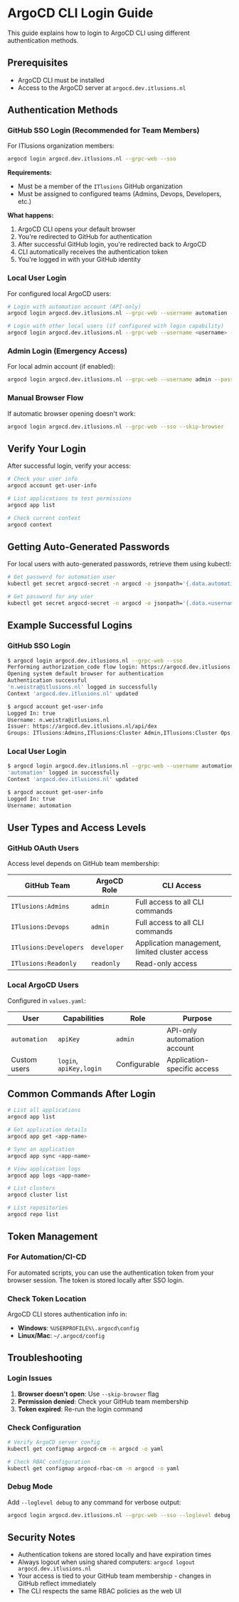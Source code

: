 # ArgoCD CLI Login Guide

This guide explains how to login to ArgoCD CLI using different authentication methods.

## Prerequisites

- ArgoCD CLI must be installed
- Access to the ArgoCD server at `argocd.dev.itlusions.nl`

## Authentication Methods

### GitHub SSO Login (Recommended for Team Members)

For ITlusions organization members:

```bash
argocd login argocd.dev.itlusions.nl --grpc-web --sso
```

**Requirements:**
- Must be a member of the `ITlusions` GitHub organization
- Must be assigned to configured teams (Admins, Devops, Developers, etc.)

**What happens:**
1. ArgoCD CLI opens your default browser
2. You're redirected to GitHub for authentication
3. After successful GitHub login, you're redirected back to ArgoCD
4. CLI automatically receives the authentication token
5. You're logged in with your GitHub identity

### Local User Login

For configured local ArgoCD users:

```bash
# Login with automation account (API-only)
argocd login argocd.dev.itlusions.nl --grpc-web --username automation --password <generated-password>

# Login with other local users (if configured with login capability)
argocd login argocd.dev.itlusions.nl --grpc-web --username <username> --password <password>
```

### Admin Login (Emergency Access)

For local admin account (if enabled):

```bash
argocd login argocd.dev.itlusions.nl --grpc-web --username admin --password <admin-password>
```

### Manual Browser Flow

If automatic browser opening doesn't work:

```bash
argocd login argocd.dev.itlusions.nl --grpc-web --sso --skip-browser
```

## Verify Your Login

After successful login, verify your access:

```bash
# Check your user info
argocd account get-user-info

# List applications to test permissions
argocd app list

# Check current context
argocd context
```

## Getting Auto-Generated Passwords

For local users with auto-generated passwords, retrieve them using kubectl:

```bash
# Get password for automation user
kubectl get secret argocd-secret -n argocd -o jsonpath='{.data.automation\.password}' | base64 -d

# Get password for any user
kubectl get secret argocd-secret -n argocd -o jsonpath='{.data.<username>\.password}' | base64 -d
```

## Example Successful Logins

### GitHub SSO Login
```bash
$ argocd login argocd.dev.itlusions.nl --grpc-web --sso
Performing authorization_code flow login: https://argocd.dev.itlusions.nl/api/dex/auth?...
Opening system default browser for authentication
Authentication successful
'n.weistra@itlusions.nl' logged in successfully
Context 'argocd.dev.itlusions.nl' updated

$ argocd account get-user-info
Logged In: true
Username: n.weistra@itlusions.nl
Issuer: https://argocd.dev.itlusions.nl/api/dex
Groups: ITlusions:Admins,ITlusions:Cluster Admin,ITlusions:Cluster Ops,ITlusions:Devops,n.weistra@itlusions.nl
```

### Local User Login
```bash
$ argocd login argocd.dev.itlusions.nl --grpc-web --username automation --password <generated-password>
'automation' logged in successfully
Context 'argocd.dev.itlusions.nl' updated

$ argocd account get-user-info
Logged In: true
Username: automation
```

## User Types and Access Levels

### GitHub OAuth Users
Access level depends on GitHub team membership:

| GitHub Team | ArgoCD Role | CLI Access |
|-------------|-------------|------------|
| `ITlusions:Admins` | `admin` | Full access to all CLI commands |
| `ITlusions:Devops` | `admin` | Full access to all CLI commands |
| `ITlusions:Developers` | `developer` | Application management, limited cluster access |
| `ITlusions:Readonly` | `readonly` | Read-only access |

### Local ArgoCD Users
Configured in `values.yaml`:

| User | Capabilities | Role | Purpose |
|------|-------------|------|---------|
| `automation` | `apiKey` | `admin` | API-only automation account |
| Custom users | `login`, `apiKey,login` | Configurable | Application-specific access |

## Common Commands After Login

```bash
# List all applications
argocd app list

# Get application details
argocd app get <app-name>

# Sync an application
argocd app sync <app-name>

# View application logs
argocd app logs <app-name>

# List clusters
argocd cluster list

# List repositories
argocd repo list
```

## Token Management

### For Automation/CI-CD

For automated scripts, you can use the authentication token from your browser session. The token is stored locally after SSO login.

### Check Token Location

ArgoCD CLI stores authentication info in:
- **Windows**: `%USERPROFILE%\.argocd\config`
- **Linux/Mac**: `~/.argocd/config`

## Troubleshooting

### Login Issues

1. **Browser doesn't open**: Use `--skip-browser` flag
2. **Permission denied**: Check your GitHub team membership
3. **Token expired**: Re-run the login command

### Check Configuration

```bash
# Verify ArgoCD server config
kubectl get configmap argocd-cm -n argocd -o yaml

# Check RBAC configuration
kubectl get configmap argocd-rbac-cm -n argocd -o yaml
```

### Debug Mode

Add `--loglevel debug` to any command for verbose output:

```bash
argocd login argocd.dev.itlusions.nl --grpc-web --sso --loglevel debug
```

## Security Notes

- Authentication tokens are stored locally and have expiration times
- Always logout when using shared computers: `argocd logout argocd.dev.itlusions.nl`
- Your access is tied to your GitHub team membership - changes in GitHub reflect immediately
- The CLI respects the same RBAC policies as the web UI